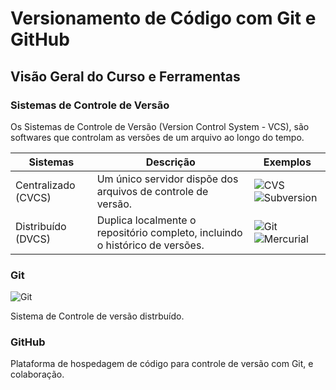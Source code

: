 # Versionamento de Código com Git e GitHub

## Visão Geral do Curso e Ferramentas

### Sistemas de Controle de Versão

Os Sistemas de Controle de Versão (Version Control System - VCS), são softwares que controlam as versões de um arquivo ao longo do tempo.

| Sistemas | Descrição | Exemplos|
|----------|-----------|---------|
|Centralizado (CVCS)| Um único servidor dispõe dos arquivos de controle de versão.|![CVS](https://img.shields.io/badge/CVS-000?style=for-the-badge&logo=cvs) ![Subversion](https://img.shields.io/badge/Subversion-000?style=for-the-badge&logo=subversion)|
|Distribuído (DVCS)|Duplica localmente o repositório completo, incluindo o histórico de versões.|![Git](https://img.shields.io/badge/Git-000?style=for-the-badge&logo=git) ![Mercurial](https://img.shields.io/badge/Mercurial-000?style=for-the-badge&logo=mercurial)|

### Git

![Git](https://user-images.githubusercontent.com/97471199/230219597-961612d8-c2a4-4a76-80c8-391e54c056b6.png)

Sistema de Controle de versão distrbuído.

### GitHub

Plataforma de hospedagem de código para controle de versão com Git, e colaboração.
